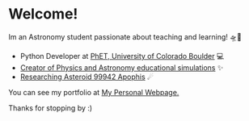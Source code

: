 # Welcome! 

Im an Astronomy student passionate about teaching and learning! 🛸📡
+ Python Developer at [PhET, University of Colorado Boulder](https://phet.colorado.edu/) 💻
+ [Creator of Physics and Astronomy educational simulations](https://agustinvallejo.github.io/games.html) ✨
+ [Researching Asteroid 99942 Apophis](https://arxiv.org/abs/2201.12205) ☄


You can see my portfolio at [My Personal Webpage.](https://agustinvallejo.github.io)

Thanks for stopping by :)
